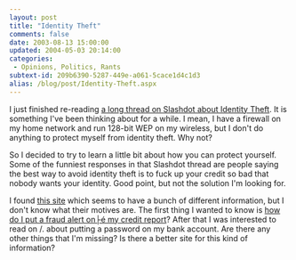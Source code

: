 ```yaml
---
layout: post
title: "Identity Theft"
comments: false
date: 2003-08-13 15:00:00
updated: 2004-05-03 20:14:00
categories:
 - Opinions, Politics, Rants
subtext-id: 209b6390-5287-449e-a061-5cace1d4c1d3
alias: /blog/post/Identity-Theft.aspx
---
```



I just finished re-reading [a long thread on Slashdot about Identity Theft](http://slashdot.org/article.pl?sid=03/08/12/2113218). It is something I've been thinking about for a while. I mean, I have a firewall on my home network and run 128-bit WEP on my wireless, but I don't do anything to protect myself from identity theft. Why not?

So I decided to try to learn a little bit about how you can protect yourself. Some of the funniest responses in that Slashdot thread are people saying the best way to avoid identity theft is to fuck up your credit so bad that nobody wants your identity. Good point, but not the solution I'm looking for.

I found [this site](http://www.fightidentitytheft.com/) which seems to have a bunch of different information, but I don't know what their motives are. The first thing I wanted to know is [how do I put a fraud alert on├é my credit report](http://www.fightidentitytheft.com/flag.html)? After that I was interested to read on /. about putting a password on my bank account. Are there any other things that I'm missing? Is there a better site for this kind of information?
